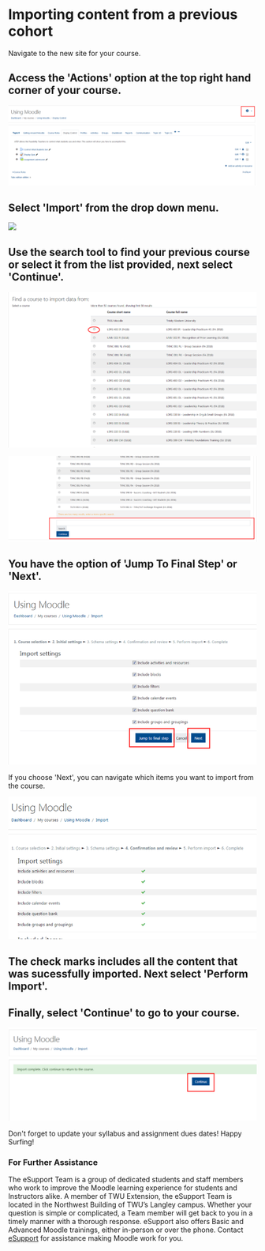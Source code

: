 # Importing content from a previous cohort

Navigate to the new site for your course.

## Access the 'Actions' option at the top right hand corner of your course.

![](../.gitbook/assets/import-content-1%20%281%29.png)

## Select 'Import' from the drop down menu.

![](https://github.com/TWUOnline/moodlehelp/tree/eeaa8d5b86ba8c4286b3f60a02010622021c9c77/assets/import-content-3.jpg)

## Use the search tool to find your previous course or select it from the list provided, next select 'Continue'.

![](../.gitbook/assets/import-content-2-1.png)

![](../.gitbook/assets/import-content-4%20%281%29.png)

## You have the option of 'Jump To Final Step' or 'Next'.

![](../.gitbook/assets/import-content-5-1.png)

If you choose 'Next', you can navigate which items you want to import from the course.

![](../.gitbook/assets/import-content-6%20%281%29.png)

## The check marks includes all the content that was sucessfully imported. Next select 'Perform Import'.

## Finally, select 'Continue' to go to your course.

![](../.gitbook/assets/import-content-7%20%281%29.png)

Don't forget to update your syllabus and assignment dues dates! Happy Surfing!

### For Further Assistance

The eSupport Team is a group of dedicated students and staff members who work to improve the Moodle learning experience for students and Instructors alike. A member of TWU Extension, the eSupport Team is located in the Northwest Building of TWU’s Langley campus. Whether your question is simple or complicated, a Team member will get back to you in a timely manner with a thorough response. eSupport also offers Basic and Advanced Moodle trainings, either in-person or over the phone. Contact [eSupport](https://trinitywestern.teamdynamix.com/TDClient/Requests/ServiceDet?ID=16141) for assistance making Moodle work for you.

